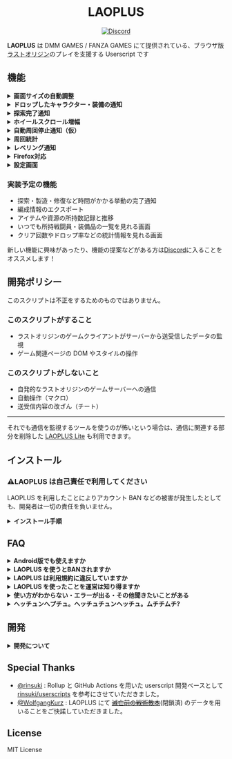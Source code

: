 <h1 align="center">LAOPLUS</h1>

<p align="center">
    <a href="https://discord.gg/EGWqTuhjrE">
        <img src="https://img.shields.io/discord/913406465312690217.svg?label=&logo=discord&logoColor=ffffff&color=5865F2&labelColor=5865F2&style=flat-square" alt="Discord" />
    </a>
</p>

**LAOPLUS** は DMM GAMES / FANZA GAMES にて提供されている、ブラウザ版[ラストオリジン](https://www.last-origin.com/)のプレイを支援する Userscript です

## 機能

<details>
<summary><b>画面サイズの自動調整</b></summary>

![screenshot](https://user-images.githubusercontent.com/3516343/143431793-af3046de-d181-40ec-9293-aa8f7bbaedfe.png)

ゲームページ（[DMM](https://pc-play.games.dmm.com/play/lastorigin/) / [FANZA](https://pc-play.games.dmm.co.jp/play/lastorigin_r/)）を開くとウィンドウいっぱいにゲーム画面が広がるようになります。また、ゲームの解像度を更新するため、拡縮しても文字やキャラが潰れることがありません。

PWA としてインストールするとより便利に使えます

<details>
<summary>Microsoft Edge で PWA としてインストールする方法</summary>

1. ![2021-11-25_20-33-59_msedge](https://user-images.githubusercontent.com/3516343/143441480-1fbecedc-15c7-464a-9c9b-f26b3a83ae75.png)
2. ![2021-11-25_20-34-08_msedge](https://user-images.githubusercontent.com/3516343/143441487-360e2d9e-343b-424d-a3be-00d9223dda5e.png)
3. ![2021-11-25_20-34-17_msedge](https://user-images.githubusercontent.com/3516343/143441518-b2efd571-26e3-454f-a762-d5da9de9e199.png)

---

</details>

---

</details>

<details>
<summary><b>ドロップしたキャラクター・装備の通知</b></summary>

![image](https://user-images.githubusercontent.com/3516343/144223625-c5db7279-4756-49ae-ba08-5c755fa69c4d.png)

キャラクター・装備のドロップを検知して Discord にメッセージを送信します

キャラクターはランクに応じてドロップ通知の有無を設定できます。装備は SS ランクのドロップのみ通知されます

※ キャラクター名やアイテム名での指定は今後実装予定です

[詳細説明](https://github.com/eai04191/laoplus/wiki/features-discordNotification)

---

</details>

<details>
<summary><b>探索完了通知</b></summary>

![image](https://user-images.githubusercontent.com/3516343/144452211-876a762c-9008-4a9f-bba8-acf119f2aa57.png)

探索状態の変更を検知して終了時間に Discord にメッセージを送信します

※ 通知時に LAOPLUS を導入したブラウザが起動している必要があります

---

</details>

<details>
<summary><b>ホイールスクロール増幅</b></summary>

|                                                          デフォルト                                                          |                                                        増幅倍率 20 倍                                                        |
| :--------------------------------------------------------------------------------------------------------------------------: | :--------------------------------------------------------------------------------------------------------------------------: |
| ![2021-12-06_00-11-31](https://user-images.githubusercontent.com/3516343/144752334-e6a19fe6-766c-4b19-8439-70f366f49086.gif) | ![2021-12-06_00-12-09](https://user-images.githubusercontent.com/3516343/144752331-30587eec-c235-480d-a413-8f0fd0329149.gif) |

ホイールスクロールの移動量がめちゃくちゃ小さい問題をスクロール量を増幅させて改善します

[詳細説明](https://github.com/eai04191/laoplus/wiki/features-wheelAmplify)

---

</details>

<details>
<summary><b>自動周回停止通知（仮）</b></summary>

![image](https://user-images.githubusercontent.com/3516343/145052928-74a8de77-a05f-4c20-8719-d53598929247.png)

戦闘開始を検知してタイマーを作動させます。タイマーが切れるまでに次の戦闘が開始しなければ、何らかの要因で自動周回が止まっているとみなし Disocrd にメッセージを送信します

[詳細説明](https://github.com/eai04191/laoplus/wiki/features-autorunDetection)

---

</details>

<details>
<summary><b>周回統計</b></summary>

![image](https://user-images.githubusercontent.com/3516343/155620611-e258029d-83e3-4962-9a96-af8122d2a9b4.png)

現在の周回でドロップした戦闘員・装備の数をカウントして、それを分解した際に得られるであろう資源量を表示する機能です

[詳細説明](https://github.com/eai04191/laoplus/wiki/features-FarmingStats)

---

</details>

<details>
<summary><b>レベリング通知</b></summary>

![image](https://user-images.githubusercontent.com/3516343/155614266-b5dafa33-b254-4b0a-90e4-e2a23ccba7e9.png)

出撃中の部隊メンバーのレベル・スキルレベルを監視して、**全員が**目標を満たしたときに通知する機能です

[詳細説明](https://github.com/eai04191/laoplus/wiki/features-LevelupDetection)

---

</details>

<details>
<summary><b>Firefox対応</b></summary>

![Firefox](https://user-images.githubusercontent.com/3516343/155614433-a07787be-6fb4-41c3-9ad3-d022e43e5b15.png)

Firefox で動作するように一部処理をパッチします。ゲーム自体に干渉することはありません。

現在のところ Chromium 系列と同じく安定して動くようです。

---

</details>

<details>
<summary><b>設定画面</b></summary>

![image](https://user-images.githubusercontent.com/3516343/147496588-24763bf6-329a-4633-8f68-d2a9faef7399.png)

導入後、画面左下の ➕ をクリックすることで設定画面を開けます

下部には現在の探索状態が完了が早い順に表示され、この画面でいつでも（周回中でも！）確認できます

---

</details>

### 実装予定の機能

-   探索・製造・修復など時間がかかる挙動の完了通知
-   編成情報のエクスポート
-   アイテムや資源の所持数記録と推移
-   いつでも所持戦闘員・装備品の一覧を見れる画面
-   クリア回数やドロップ率などの統計情報を見れる画面

新しい機能に興味があったり、機能の提案などがある方は[Discord](https://discord.gg/EGWqTuhjrE)に入ることをオススメします！

## 開発ポリシー

このスクリプトは不正をするためのものではありません。

### このスクリプトがすること

-   ラストオリジンのゲームクライアントがサーバーから送受信したデータの監視
-   ゲーム関連ページの DOM やスタイルの操作

### このスクリプトがしないこと

-   自発的なラストオリジンのゲームサーバーへの通信
-   自動操作（マクロ）
-   送受信内容の改ざん（チート）

---

それでも通信を監視するツールを使うのが怖いという場合は、通信に関連する部分を削除した [LAOPLUS Lite](https://github.com/eai04191/laoplus/tree/lite) も利用できます。

## インストール

### ⚠️LAOPLUS は自己責任で利用してください

LAOPLUS を利用したことによりアカウント BAN などの被害が発生したとしても、開発者は一切の責任を負いません。

<details>
<summary><b>インストール手順</b></summary>

1. ブラウザに好きな UserScript マネージャーを導入する
    - 確認している組み合わせ:
        - Microsoft Edge と[Violentmonkey](https://microsoftedge.microsoft.com/addons/detail/violentmonkey/eeagobfjdenkkddmbclomhiblgggliao)（オススメ）
        - [Mozilla Firefox](https://www.mozilla.org/ja/firefox/new/)と[Violentmonkey](https://addons.mozilla.org/ja/firefox/addon/violentmonkey/)
    - Google Chrome は動作しますがメモリ使用量の観点から非推奨です
2. [laoplus.user.js](https://github.com/eai04191/laoplus/raw/dist/laoplus.user.js) を開く
3. 画面の指示に従いインストールする
4. ゲームのページを開くと反映されているはずです

不明な場合は [Discord](https://discord.gg/EGWqTuhjrE) か[作者 Twitter](https://twitter.com/eai04191) の DM で聞いてください

---

</details>

## FAQ

<details>
<summary><b>Android版でも使えますか</b></summary>

-   1 行でいうと: 無理です
-   ラストオリジンのブラウザ版ではブラウザでゲームが動いているため、ブラウザに拡張機能を導入することで安易に通信を傍受できますが、Android アプリ版の通信を傍受するには Android の自体の通信に介入する必要があります。
-   [某お船のゲームでは既存のソリューション](https://github.com/antest1/kcanotify/blob/master/FAQ/FAQ_jp.md) がありますが、某お船のゲームの通信が HTTP であるのに対して、ラストオリジンはすべての通信が HTTPS であるため、VPN のような挙動でも通信の傍受はできないはずです。
-   （証明書をインストールさせればできるかもしれないが、それをリスクを理解していない非開発者にやらせるはあまりに危険であるためやりたくない）
-   もしできそうな知見があればぜひご連絡ください。

---

</details>

<details>
<summary><b>LAOPLUS を使うとBANされますか</b></summary>

-   少なくとも[私](https://github.com/eai04191)はされていません
-   私が BAN されたくないので BAN されるような機能を実装するつもりもありません

---

</details>

<details>
<summary><b>LAOPLUS は利用規約に違反していますか</b></summary>

以下がラストオリジン初回起動時に表示される利用規約です

https://pig.games/ja/terms.html

これを見る限りでは LAOPLUS の機能は利用規約に違反していないと考えています。

この手のツールに最も関連していそうなのは

> ・本サービスのサーバやネットワークシステムに支障を与える行為、BOT、チートツール、その他の技術的手段を利用してサービスを不正に操作する行為、本サービスの不具合を意図的に利用する行為、ルーチングやジェイルブレイク等改変を行った通信端末にて本サービスにアクセスする行為、同様の質問を必要以上に繰り返す等、当社に対し不当な問い合わせまたは要求をする行為、その他当社による本サービスの運営または他のお客様による本サービスの利用を妨害し、これらに支障を与える行為。

ですが、そもそも、LAOPLUS はラストオリジンのサーバーにデータを送信しません。そのため規約で挙げられている「サービスを不正に操作する行為」や「不正に操作する行為」、「不当な問い合わせまたは要求をする行為」とは言えません。

ただし、

> その他、当社が不適当と判断した行為。

により処罰される可能性は（LAOPLUS 使用の有無に関わらず）常にあります。

<details>
<summary><b>ぶっちゃけた話</b></summary>

LAOPLUS は挙動的には広告ブロッカーみたいなものです、広告ブロッカー入れたままゲームしても BAN されませんよね？

なんなら広告ブロッカーは通信を書き換えることもありますが LAOPLUS はそれすらしません。

---

</details>

---

</details>

<details>
<summary><b>LAOPLUS を使ったことを運営は知り得ますか</b></summary>

-   知ろうと思えば知り得ますが、今の所は知るための細工はしていないようです

---

</details>

<details>
<summary><b>使い方がわからない・エラーが出る・その他聞きたいことがある</b></summary>

-   [Discord](https://discord.gg/EGWqTuhjrE) か [作者 Twitter](https://twitter.com/eai04191) の DM で聞いてください

---

</details>

<details>
<summary><b>ヘッチュンヘプチュ。ヘッチュチュンヘッチュ。ムチチムチ?</b></summary>

-   しらん

---

</details>

## 開発

<details>
<summary><b>開発について</b></summary>

開発に協力していただけると大変助かります。

このリポジトリの Git ワークフローには GitHub Flow が採用されています

1. 開発する際は develop ブランチから feature/ ブランチを切る
2. 機能を作成したら develop ブランチへ Pull Request を送信する
3. develop ブランチでの開発が進み、リリースの準備ができたら main ブランチへ PR、merge する
4. main ブランチへマージされると自動で GitHub Actions が稼働し dist ブランチへ push される
5. 開発者ではないユーザーは dist に push されたビルドを使用する

また、開発する際は Discord にて積極的に情報を共有いただけると助かります。（作業がかぶるとつらいので）

### 開発に必要なもの

-   node.js
-   yarn
-   git, GitHub の知識

1. リポジトリをクローンする
2. `yarn install`で依存関係をインストール
3. `yarn watch`で`dist`に `laoplus.user.js` が作成される。以降 watch 中は `src` を編集するたびに自動で更新される
4. ブラウザで `laoplus.user.js` を開くと Userscript マネージャーのインストール画面が開くので入れる
5. 好きにいじる

<details>
<summary><b>Userscript マネージャーのインストール画面が開かない場合</b></summary>

デフォルトでは拡張機能はローカルのファイルを読めないので、ブラウザの設定から Userscript マネージャーがローカルのファイルにアクセスする許可を与えてください

![image](https://user-images.githubusercontent.com/3516343/143915791-717bdf1c-e512-4125-ba2c-216f979aff0f.png)

---

</details>

---

</details>

## Special Thanks

-   [@rinsuki](https://github.com/rinsuki) : Rollup と GitHub Actions を用いた userscript 開発ベースとして [rinsuki/userscripts](https://github.com/rinsuki/userscripts) を参考にさせていただきました。
-   [@WolfgangKurz](https://github.com/WolfgangKurz) : LAOPLUS にて ~~[滅亡前の戦術教本](https://lo.swaytwig.com/)~~(閉鎖済) のデータを用いることをご快諾していただきました。

## License

MIT License
